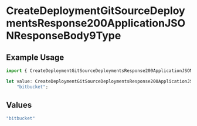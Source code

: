 # CreateDeploymentGitSourceDeploymentsResponse200ApplicationJSONResponseBody9Type

## Example Usage

```typescript
import { CreateDeploymentGitSourceDeploymentsResponse200ApplicationJSONResponseBody9Type } from "@simplesagar/vercel/models/createdeploymentop.js";

let value: CreateDeploymentGitSourceDeploymentsResponse200ApplicationJSONResponseBody9Type =
    "bitbucket";
```

## Values

```typescript
"bitbucket"
```